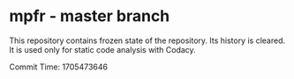 # mpfr - master branch

This repository contains frozen state of the repository.
Its history is cleared. It is used only for static code
analysis with Codacy.

Commit Time: 1705473646